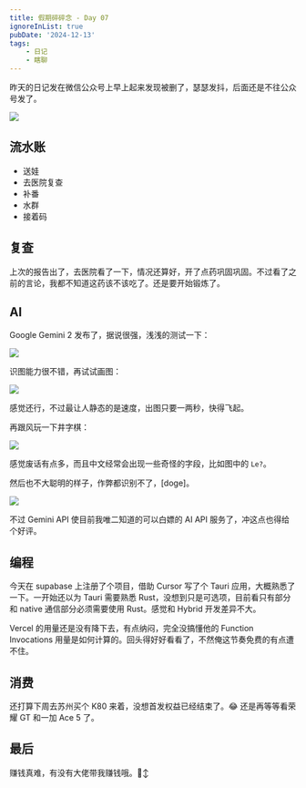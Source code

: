 ```yaml
---
title: 假期碎碎念 - Day 07
ignoreInList: true
pubDate: '2024-12-13'
tags:
    - 日记
    - 瞎聊
---
```


昨天的日记发在微信公众号上早上起来发现被删了，瑟瑟发抖，后面还是不往公众号发了。

![](https://stg.heyfe.org/images/blog-2024-12-13-diary-1734099552883.png)

## 流水账

-   送娃
-   去医院复查
-   补番
-   水群
-   接着码

## 复查

上次的报告出了，去医院看了一下，情况还算好，开了点药巩固巩固。不过看了之前的言论，我都不知道这药该不该吃了。还是要开始锻炼了。

## AI

Google Gemini 2 发布了，据说很强，浅浅的测试一下：

![](https://stg.heyfe.org/images/blog-2024-12-13-diary-1734100029192.png)

识图能力很不错，再试试画图：

![](https://stg.heyfe.org/images/blog-2024-12-13-diary-1734100059171.png)

感觉还行，不过最让人静态的是速度，出图只要一两秒，快得飞起。

再跟风玩一下井字棋：

![](https://stg.heyfe.org/images/blog-2024-12-13-diary-1734100138869.png)

感觉废话有点多，而且中文经常会出现一些奇怪的字段，比如图中的 `Le?`。

然后也不大聪明的样子，作弊都识别不了，[doge]。

![](https://stg.heyfe.org/images/blog-2024-12-13-diary-1734100204230.png)

不过 Gemini API 使目前我唯二知道的可以白嫖的 AI API 服务了，冲这点也得给个好评。

## 编程

今天在 supabase 上注册了个项目，借助 Cursor 写了个 Tauri 应用，大概熟悉了一下。一开始还以为 Tauri 需要熟悉 Rust，没想到只是可选项，目前看只有部分和 native 通信部分必须需要使用 Rust。感觉和 Hybrid 开发差异不大。

Vercel 的用量还是没有降下去，有点纳闷，完全没搞懂他的 Function Invocations 用量是如何计算的。回头得好好看看了，不然俺这节奏免费的有点遭不住。

## 消费

还打算下周去苏州买个 K80 来着，没想首发权益已经结束了。😂 还是再等等看荣耀 GT 和一加 Ace 5 了。

## 最后

赚钱真难，有没有大佬带我赚钱哦。🙂‍↕️